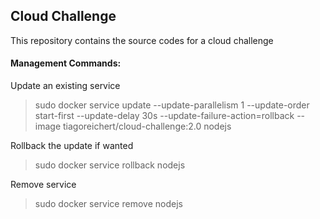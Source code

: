 ## Cloud Challenge
This repository contains the source codes for a cloud challenge


#### Management Commands:

Update an existing service
> sudo docker service update --update-parallelism 1 --update-order start-first
--update-delay 30s --update-failure-action=rollback --image tiagoreichert/cloud-challenge:2.0 nodejs

Rollback the update if wanted
> sudo docker service rollback nodejs

Remove service
> sudo docker service remove nodejs
